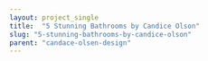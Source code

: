 ```yaml
---
layout: project_single
title:  "5 Stunning Bathrooms by Candice Olson"
slug: "5-stunning-bathrooms-by-candice-olson"
parent: "candace-olsen-design"
---
```

 